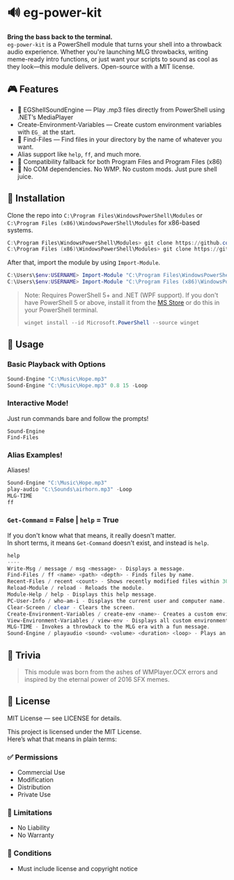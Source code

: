 # 🔊 eg-power-kit
**Bring the bass back to the terminal.**  
`eg-power-kit` is a PowerShell module that turns your shell into a throwback audio experience. Whether you're launching MLG throwbacks, writing meme-ready intro functions, or just want your scripts to sound as cool as they look—this module delivers. Open-source with a MIT license.

## 🎮 Features
- 🎵 EGShellSoundEngine — Play .mp3 files directly from PowerShell using .NET’s MediaPlayer
- Create-Environment-Variables — Create custom environment variables with `EG_` at the start.
- 📁 Find-Files — Find files in your directory by the name of whatever you want.
- Alias support like `help`, `ff`, and much more.
- 🧠 Compatibility fallback for both Program Files and Program Files (x86)
- 🗿 No COM dependencies. No WMP. No custom mods. Just pure shell juice.

## 🚀 Installation
Clone the repo into `C:\Program Files\WindowsPowerShell\Modules` or `C:\Program Files (x86)\WindowsPowerShell\Modules` for x86-based systems.
``` PowerShell
C:\Program Files\WindowsPowerShell\Modules> git clone https://github.com/GreenCraft18/eg-power-kit.git
C:\Program Files (x86)\WindowsPowerShell\Modules> git clone https://github.com/GreenCraft18/eg-power-kit.git
```
After that, import the module by using `Import-Module`.
``` PowerShell
C:\Users\$env:USERNAME> Import-Module "C:\Program Files\WindowsPowerShell\Modules\eg-power-kit"
C:\Users\$env:USERNAME> Import-Module "C:\Program Files (x86)\WindowsPowerShell\Modules\eg-power-kit"
```

> Note: Requires PowerShell 5+ and .NET (WPF support). If you don't have PowerShell 5 or above, install it from the [MS Store](https://apps.microsoft.com/detail/9mz1snwt0n5d?hl=en-US&gl=US) or do this in your PowerShell terminal.
> ``` PowerShell
> winget install --id Microsoft.PowerShell --source winget
> ```

## 📀 Usage
### Basic Playback with Options
``` PowerShell
Sound-Engine "C:\Music\Hope.mp3"
Sound-Engine "C:\Music\Hope.mp3" 0.8 15 -Loop
```

### Interactive Mode!
Just run commands bare and follow the prompts!
```
Sound-Engine
Find-Files
```

### Alias Examples!
Aliases!
``` PowerShell
Sound-Engine "C:\Music\Hope.mp3"
play-audio "C:\Sounds\airhorn.mp3" -Loop
MLG-TIME
ff
```

### `Get-Command` = False | `help` = True
If you don't know what that means, it really doesn't matter.  
In short terms, it means `Get-Command` doesn't exist, and instead is `help`.
``` PowerShell
help
----
Write-Msg / message / msg <message> - Displays a message.
Find-Files / ff <name> <path> <depth> - Finds files by name.
Recent-Files / recent <count> - Shows recently modified files within 30 days.
Reload-Module / reload - Reloads the module.
Module-Help / help - Displays this help message.
PC-User-Info / who-am-i - Displays the current user and computer name.
Clear-Screen / clear - Clears the screen.
Create-Environment-Variables / create-env <name>- Creates a custom environment variable.
View-Environment-Variables / view-env - Displays all custom environment variables.
MLG-TIME - Invokes a throwback to the MLG era with a fun message.
Sound-Engine / playaudio <sound> <volume> <duration> <loop> - Plays an audio file with specified options.
```

## 🧠 Trivia
> This module was born from the ashes of WMPlayer.OCX errors and inspired by the eternal power of 2016 SFX memes.

## 📄 License
MIT License — see LICENSE for details.  
  
This project is licensed under the MIT License.  
Here’s what that means in plain terms:

### ✅ Permissions
- Commercial Use  
- Modification  
- Distribution  
- Private Use  

### 🚫 Limitations
- No Liability  
- No Warranty  

### 📌 Conditions
- Must include license and copyright notice
